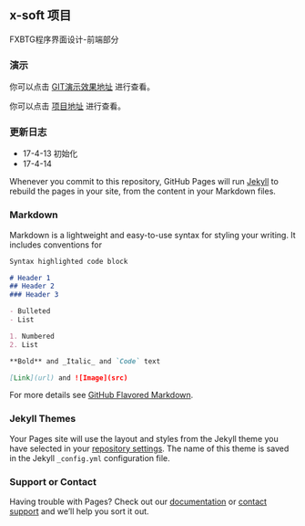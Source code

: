 ## x-soft 项目

FXBTG程序界面设计-前端部分

### 演示

你可以点击 [GIT演示效果地址](https://github.com/visdark/x-soft/edit/master/README.md) 进行查看。

你可以点击 [项目地址](https://github.com/visdark/x-soft/edit/master/README.md) 进行查看。

### 更新日志

- 17-4-13 初始化
- 17-4-14


Whenever you commit to this repository, GitHub Pages will run [Jekyll](https://jekyllrb.com/) to rebuild the pages in your site, from the content in your Markdown files.

### Markdown

Markdown is a lightweight and easy-to-use syntax for styling your writing. It includes conventions for

```markdown
Syntax highlighted code block

# Header 1
## Header 2
### Header 3

- Bulleted
- List

1. Numbered
2. List

**Bold** and _Italic_ and `Code` text

[Link](url) and ![Image](src)
```

For more details see [GitHub Flavored Markdown](https://guides.github.com/features/mastering-markdown/).

### Jekyll Themes

Your Pages site will use the layout and styles from the Jekyll theme you have selected in your [repository settings](https://github.com/visdark/x-soft/settings). The name of this theme is saved in the Jekyll `_config.yml` configuration file.

### Support or Contact

Having trouble with Pages? Check out our [documentation](https://help.github.com/categories/github-pages-basics/) or [contact support](https://github.com/contact) and we’ll help you sort it out.
